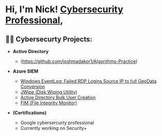 <h1>Hi, I'm Nick!  <a href="https://www.linkedin.com/in/joshmadakor/">Cybersecurity Professional</a>,
<h2>👨‍💻 Cybersecurty Projects:</h2>

- <b>Active Directory</b>
  - (https://github.com/joshmadakor1/Algorithms-Practice)

- <b>Azure SIEM </b>
  - [Windows EventLog: Failed RDP Logins Source IP to full GeoData Conversion](https://github.com/joshmadakor1/Sentinel-Lab)
  - [JWipe (Disk Wiping Utility)](https://github.com/joshmadakor1/Jwipe.PowerShell)
  - [Active Directory Bulk User Creation](https://github.com/joshmadakor1/AD_PS)
  - [FIM (File Integrity Monitor)](https://github.com/joshmadakor1/PowerShell-Integrity-FIM)
- <b>(Certifications)</b>
  - Google cybersercurty professional
  - Currently working on Security+
 


[linkedin]: https://www.linkedin.com/in/nicholas-smith-naniel/
<!--
**joshmadakor1/joshmadakor1** is a ✨ _special_ ✨ repository because its `README.md` (this file) appears on your GitHub profile.

Here are some ideas to get you started:

- 🔭 I’m currently working on ...
- 🌱 I’m currently learning ...
- 👯 I’m looking to collaborate on ...
- 🤔 I’m looking for help with ...
- 💬 Ask me about ...
- 📫 How to reach me: ...
- 😄 Pronouns: ...
- ⚡ Fun fact: ...
-->
